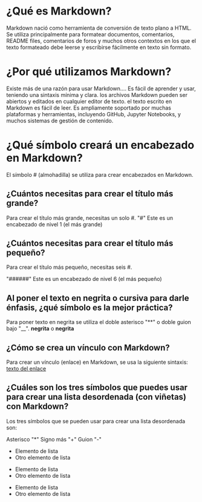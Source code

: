 # ¿Qué es Markdown?
Markdown nació como herramienta de conversión de texto plano a HTML.
Se utiliza principalmente para formatear documentos, comentarios, README files, comentarios de foros y muchos otros contextos en los que el texto formateado debe leerse y escribirse fácilmente en texto sin formato.

# ¿Por qué utilizamos Markdown?
Existe más de una razón para usar Markdown....
Es fácil de aprender y usar, teniendo una sintaxis mínima y clara.
los archivos Markdown pueden ser abiertos y editados en cualquier editor de texto.
el texto escrito en Markdown es fácil de leer.
Es ampliamente soportado por muchas plataformas y herramientas, incluyendo GitHub, Jupyter Notebooks, y muchos sistemas de gestión de contenido.

# ¿Qué símbolo creará un encabezado en Markdown?
El símbolo # (almohadilla) se utiliza para crear encabezados en Markdown.

## ¿Cuántos necesitas para crear el título más grande?
Para crear el título más grande, necesitas un solo #.
"#" Este es un encabezado de nivel 1 (el más grande)

## ¿Cuántos necesitas para crear el título más pequeño?
Para crear el título más pequeño, necesitas seis #.

"######" Este es un encabezado de nivel 6 (el más pequeño)

## Al poner el texto en negrita o cursiva para darle énfasis, ¿qué símbolo es la mejor práctica?
Para poner texto en negrita se utiliza el doble asterisco "**" o doble guion bajo "__".
**negrita** o __negrita__

## ¿Cómo se crea un vínculo con Markdown?
Para crear un vínculo (enlace) en Markdown, se usa la siguiente sintaxis:
[texto del enlace](URL)

## ¿Cuáles son los tres símbolos que puedes usar para crear una lista desordenada (con viñetas) con Markdown?
Los tres símbolos que se pueden usar para crear una lista desordenada son:

Asterisco "*"
Signo más "+"
Guion "-"

* Elemento de lista
* Otro elemento de lista

+ Elemento de lista
+ Otro elemento de lista

- Elemento de lista
- Otro elemento de lista
